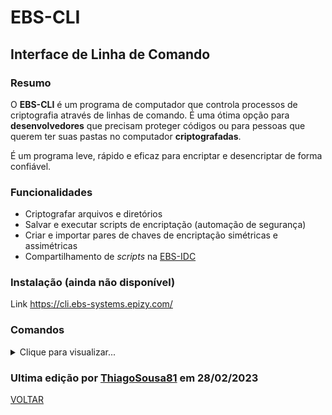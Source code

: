# EBS-CLI
## Interface de Linha de Comando
### Resumo
O <strong>EBS-CLI</strong> é um programa de computador que controla processos de criptografia através de linhas de comando. É uma ótima opção para <strong>desenvolvedores</strong> que precisam proteger códigos ou para pessoas que querem ter suas pastas no computador <strong>criptografadas</strong>.

É um programa leve, rápido e eficaz para encriptar e desencriptar de forma confiável.

### Funcionalidades
- Criptografar arquivos e diretórios
- Salvar e executar scripts de encriptação (automação de segurança)
- Criar e importar pares de chaves de encriptação simétricas e assimétricas
- Compartilhamento de <i>scripts</i> na [EBS-IDC](https://github.com/EBS-Security-Systems/EBS-Docs/blob/main/docs/EBS-IDC.md)

### Instalação (ainda não disponível)
Link <https://cli.ebs-systems.epizy.com/>

### Comandos

<details><summary>Clique para visualizar...</summary>
  
| Comando | Parâmetros | Função |
| --- | --- | --- |
| <code>/help</code> | nenhum | Chamar ajuda do aplicativo |
| <code>/online-help</code> | nenhum | Abre este tópico de ajuda online |
| <code>Encrypt-File</code> | <code>File-Path-In</code><br><code>File-Path-Out</code><br><code>Algorithm</code><br><code>Key</code><br><code>IV</code><br><code>Multiple</code> | Encripta um arquivo e gera uma saída através dos parâmetros selecionados |
| <code>Decrypt-File</code> | <code>File-Path-In</code><br><code>File-Path-Out</code><br><code>Algorithm</code><br><code>Key</code><br><code>IV</code><br><code>Multiple</code> | Decripta um arquivo e gera uma saída através dos parâmetros selecionados |
  
</details>

### Ultima edição por [ThiagoSousa81](https://github.com/ThiagoSousa81/) em 28/02/2023

[VOLTAR](https://github.com/EBS-Security-Systems/EBS-Docs#readme)
